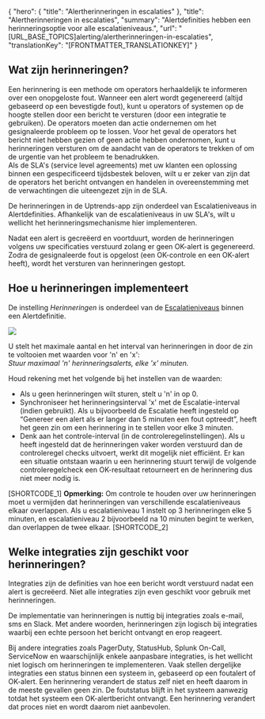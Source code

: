 {
  "hero": {
    "title": "Alertherinneringen in escalaties"
  },
  "title": "Alertherinneringen in escalaties",
  "summary": "Alertdefinities hebben een herinneringsoptie voor alle escalatieniveaus.",
  "url": "[URL_BASE_TOPICS]alerting/alertherinneringen-in-escalaties",
  "translationKey": "[FRONTMATTER_TRANSLATIONKEY]"
}

## Wat zijn herinneringen?

Een herinnering is een methode om operators herhaaldelijk te informeren over een onopgeloste fout. Wanneer een alert wordt gegenereerd (altijd gebaseerd op een bevestigde fout), kunt u operators of systemen op de hoogte stellen door een bericht te versturen (door een integratie te gebruiken). De operators moeten dan actie ondernemen om het gesignaleerde probleem op te lossen. Voor het geval de operators het bericht niet hebben gezien of geen actie hebben ondernomen, kunt u herinneringen versturen om de aandacht van de operators te trekken of om de urgentie van het probleem te benadrukken.  
Als de SLA's (service level agreements) met uw klanten een oplossing binnen een gespecificeerd tijdsbestek beloven, wilt u er zeker van zijn dat de operators het bericht ontvangen en handelen in overeenstemming met de verwachtingen die uiteengezet zijn in de SLA.

De herinneringen in de Uptrends-app zijn onderdeel van Escalatieniveaus in Alertdefinities. Afhankelijk van de escalatieniveaus in uw SLA's, wilt u wellicht het herinneringsmechanisme hier implementeren.

Nadat een alert is gecreëerd en voortduurt, worden de herinneringen volgens uw specificaties verstuurd zolang er geen OK-alert is gegenereerd. Zodra de gesignaleerde fout is opgelost (een OK-controle en een OK-alert heeft), wordt het versturen van herinneringen gestopt.

## Hoe u herinneringen implementeert

De instelling *Herinneringen* is onderdeel van de [Escalatieniveaus]([LINK_URL_1]) binnen een Alertdefinitie.

![]([LINK_URL_2])

U stelt het maximale aantal en het interval van herinneringen in door de zin te voltooien met waarden voor 'n' en 'x':  
*Stuur maximaal 'n' herinneringsalerts, elke 'x' minuten.*

Houd rekening met het volgende bij het instellen van de waarden:

-   Als u geen herinneringen wilt sturen, stelt u 'n' in op 0.
-   Synchroniseer het herinneringsinterval 'x' met de Escalatie-interval (indien gebruikt). Als u bijvoorbeeld de Escalatie heeft ingesteld op “Genereer een alert als er langer dan 5 minuten een fout optreedt”, heeft het geen zin om een herinnering in te stellen voor elke 3 minuten.
-   Denk aan het controle-interval (in de controleregelinstellingen). Als u heeft ingesteld dat de herinneringen vaker worden verstuurd dan de controleregel checks uitvoert, werkt dit mogelijk niet efficiënt. Er kan een situatie ontstaan waarin u een herinnering stuurt terwijl de volgende controleregelcheck een OK-resultaat retourneert en de herinnering dus niet meer nodig is.

[SHORTCODE_1]
**Opmerking:** Om controle te houden over uw herinneringen moet u vermijden dat herinneringen van verschillende escalatieniveaus elkaar overlappen. Als u escalatieniveau 1 instelt op 3 herinneringen elke 5 minuten, en escalatieniveau 2 bijvoorbeeld na 10 minuten begint te werken, dan overlappen de twee elkaar.
[SHORTCODE_2]

## Welke integraties zijn geschikt voor herinneringen?

Integraties zijn de definities van hoe een bericht wordt verstuurd nadat een alert is gecreëerd. Niet alle integraties zijn even geschikt voor gebruik met herinneringen.

De implementatie van herinneringen is nuttig bij integraties zoals e-mail, sms en Slack. Met andere woorden, herinneringen zijn logisch bij integraties waarbij een echte persoon het bericht ontvangt en erop reageert.

Bij andere integraties zoals PagerDuty, StatusHub, Splunk On-Call, ServiceNow en waarschijnlijk enkele aanpasbare integraties, is het wellicht niet logisch om herinneringen te implementeren. Vaak stellen dergelijke integraties een status binnen een systeem in, gebaseerd op een foutalert of OK-alert. Een herinnering verandert de status zelf niet en heeft daarom in de meeste gevallen geen zin. De foutstatus blijft in het systeem aanwezig totdat het systeem een OK-alertbericht ontvangt. Een herinnering verandert dat proces niet en wordt daarom niet aanbevolen.
